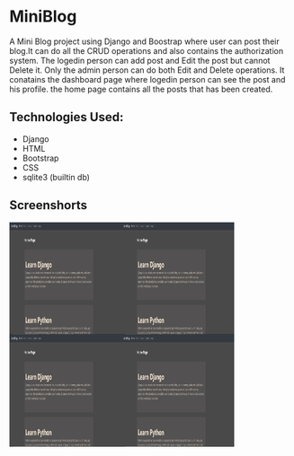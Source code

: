 # MiniBlog
A Mini Blog project using Django and Boostrap where user can post their blog.It can do all the CRUD operations and also contains the authorization system. The logedin person can add post and Edit the post but cannot Delete it. Only the admin person can do both Edit and Delete operations.
It conatains the dashboard page where logedin person can see the post and his profile. the home page contains all the posts that has been created.

## Technologies Used:
* Django
* HTML
* Bootstrap
* CSS
* sqlite3 (builtin db)

## Screenshorts
<img align="left" src="https://github.com/ZisanAalam/MiniBlog/blob/main/screenshorts/image1.PNG" width="200" height="200" />
<img align="left" src="https://github.com/ZisanAalam/MiniBlog/blob/main/screenshorts/image1.PNG" width="200" height="200" />
<img align="left" src="https://github.com/ZisanAalam/MiniBlog/blob/main/screenshorts/image1.PNG" width="200" height="200" />
<img  src="https://github.com/ZisanAalam/MiniBlog/blob/main/screenshorts/image1.PNG" width="200" height="200" />
